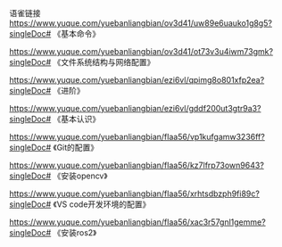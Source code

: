语雀链接
https://www.yuque.com/yuebanliangbian/ov3d41/uw89e6uauko1g8g5?singleDoc# 《基本命令》

https://www.yuque.com/yuebanliangbian/ov3d41/ot73v3u4iwm73gmk?singleDoc# 《文件系统结构与网络配置》

https://www.yuque.com/yuebanliangbian/ezi6vl/qpimg8o801xfp2ea?singleDoc# 《进阶》

https://www.yuque.com/yuebanliangbian/ezi6vl/gddf200ut3gtr9a3?singleDoc# 《基本认识》

https://www.yuque.com/yuebanliangbian/flaa56/vp1kufgamw3236ff?singleDoc# 《Git的配置》


https://www.yuque.com/yuebanliangbian/flaa56/kz7lfrp73own9643?singleDoc# 《安装opencv》

https://www.yuque.com/yuebanliangbian/flaa56/xrhtsdbzph9fi89c?singleDoc# 《VS code开发环境的配置》

https://www.yuque.com/yuebanliangbian/flaa56/xac3r57gnl1gemme?singleDoc# 《安装ros2》
